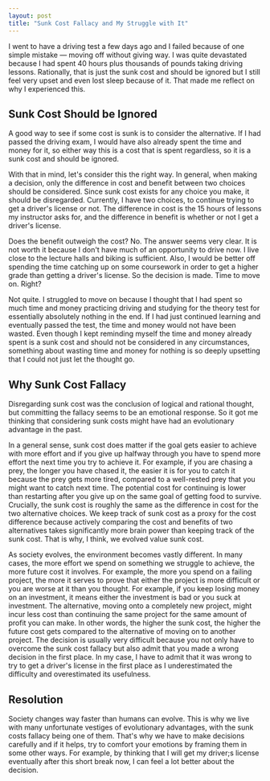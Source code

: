 ```yaml
---
layout: post
title: "Sunk Cost Fallacy and My Struggle with It"
---
```


I went to have a driving test a few days ago and I failed because of one simple mistake — moving off without giving way. I was quite devastated because I had spent 40 hours plus thousands of pounds taking driving lessons. Rationally, that is just the sunk cost and should be ignored but I still feel very upset and even lost sleep because of it. That made me reflect on why I experienced this.

## Sunk Cost Should be Ignored

A good way to see if some cost is sunk is to consider the alternative. If I had passed the driving exam, I would have also already spent the time and money for it, so either way this is a cost that is spent regardless, so it is a sunk cost and should be ignored.

With that in mind, let's consider this the right way. In general, when making a decision, only the difference in cost and benefit between two choices should be considered. Since sunk cost exists for any choice you make, it should be disregarded. Currently, I have two choices, to continue trying to get a driver's license or not. The difference in cost is the 15 hours of lessons my instructor asks for, and the difference in benefit is whether or not I get a driver's license.

Does the benefit outweigh the cost? No. The answer seems very clear. It is not worth it because I don't have much of an opportunity to drive now. I live close to the lecture halls and biking is sufficient. Also, I would be better off spending the time catching up on some coursework in order to get a higher grade than getting a driver's license. So the decision is made. Time to move on. Right?

Not quite. I struggled to move on because I thought that I had spent so much time and money practicing driving and studying for the theory test for essentially absolutely nothing in the end. If I had just continued learning and eventually passed the test, the time and money would not have been wasted. Even though I kept reminding myself the time and money already spent is a sunk cost and should not be considered in any circumstances, something about wasting time and money for nothing is so deeply upsetting that I could not just let the thought go.

## Why Sunk Cost Fallacy

Disregarding sunk cost was the conclusion of logical and rational thought, but committing the fallacy seems to be an emotional response. So it got me thinking that considering sunk costs might have had an evolutionary advantage in the past.

In a general sense, sunk cost does matter if the goal gets easier to achieve with more effort and if you give up halfway through you have to spend more effort the next time you try to achieve it. For example, if you are chasing a prey, the longer you have chased it, the easier it is for you to catch it because the prey gets more tired, compared to a well-rested prey that you might want to catch next time. The potential cost for continuing is lower than restarting after you give up on the same goal of getting food to survive. Crucially, the sunk cost is roughly the same as the difference in cost for the two alternative choices. We keep track of sunk cost as a proxy for the cost difference because actively comparing the cost and benefits of two alternatives takes significantly more brain power than keeping track of the sunk cost. That is why, I think, we evolved value sunk cost.

As society evolves, the environment becomes vastly different. In many cases, the more effort we spend on something we struggle to achieve, the more future cost it involves. For example, the more you spend on a failing project, the more it serves to prove that either the project is more difficult or you are worse at it than you thought. For example, if you keep losing money on an investment, it means either the investment is bad or you suck at investment. The alternative, moving onto a completely new project, might incur less cost than continuing the same project for the same amount of profit you can make. In other words, the higher the sunk cost, the higher the future cost gets compared to the alternative of moving on to another project. The decision is usually very difficult because you not only have to overcome the sunk cost fallacy but also admit that you made a wrong decision in the first place. In my case, I have to admit that it was wrong to try to get a driver's license in the first place as I underestimated the difficulty and overestimated its usefulness.

## Resolution

Society changes way faster than humans can evolve. This is why we live with many unfortunate vestiges of evolutionary advantages, with the sunk costs fallacy being one of them. That's why we have to make decisions carefully and if it helps, try to comfort your emotions by framing them in some other ways. For example, by thinking that I will get my driver;s license eventually after this short break now, I can feel a lot better about the decision.
